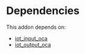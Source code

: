 # Dependencies

This addon depends on:

- [iot_input_oca](https://github.com/bringout/oca-technical)
- [iot_output_oca](https://github.com/bringout/oca-technical)
